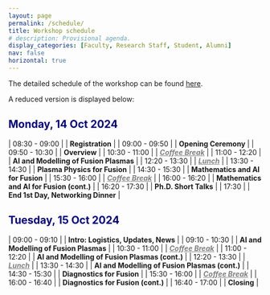 ```yaml
---
layout: page
permalink: /schedule/
title: Workshop schedule
# description: Provisional agenda.
display_categories: [Faculty, Research Staff, Student, Alumni] 
nav: false
horizontal: true
---
```


The detailed schedule of the workshop can be found [here](/assets/pdf/safe_workshop/Agenda_SAFE_workshop.pdf).

A reduced version is displayed below:

## **<font color="navy">Monday, 14 Oct 2024</font>**

| 08:30 - 09:00 | | **Registration** |
| 09:00 - 09:50 | | **Opening Ceremony** |
| 09:50 - 10:30 | | **Overview** |
| 10:30 - 11:00 | | **_<font color="grey"><u>Coffee Break</u></font>_** |
| 11:00 - 12:20 | | **AI and Modelling of Fusion Plasmas** |
| 12:20 - 13:30 | | **_<font color="grey"><u>Lunch</u></font>_** |
| 13:30 - 14:30 | | **Plasma Physics for Fusion** |
| 14:30 - 15:30 | | **Mathematics and AI for Fusion** |
| 15:30 - 16:00 | | **_<font color="grey"><u>Coffee Break</u></font>_** |
| 16:00 - 16:20 | | **Mathematics and AI for Fusion (cont.)** |
| 16:20 - 17:30 | | **Ph.D. Short Talks** |
| 17:30 | | **End 1st Day, Networking Dinner** |

## **<font color="navy">Tuesday, 15 Oct 2024</font>**

| 09:00 - 09:10 | | **Intro: Logistics, Updates, News** |
| 09:10 - 10:30 | | **AI and Modelling of Fusion Plasmas** |
| 10:30 - 11:00 | | **_<font color="grey"><u>Coffee Break</u></font>_** |
| 11:00 - 12:20 | | **AI and Modelling of Fusion Plasmas (cont.)** |
| 12:20 - 13:30 | | **_<font color="grey"><u>Lunch</u></font>_** |
| 13:30 - 14:30 | | **AI and Modelling of Fusion Plasmas (cont.)** |
| 14:30 - 15:30 | | **Diagnostics for Fusion** |
| 15:30 - 16:00 | | **_<font color="grey"><u>Coffee Break</u></font>_** |
| 16:00 - 16:40 | | **Diagnostics for Fusion (cont.)** |
| 16:40 - 17:00 | | **Closing** |



